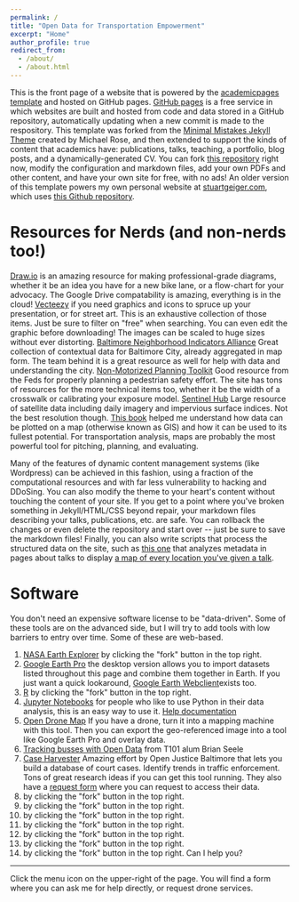 ```yaml
---
permalink: /
title: "Open Data for Transportation Empowerment"
excerpt: "Home"
author_profile: true
redirect_from: 
  - /about/
  - /about.html
---
```


This is the front page of a website that is powered by the [academicpages template](https://github.com/academicpages/academicpages.github.io) and hosted on GitHub pages. [GitHub pages](https://pages.github.com) is a free service in which websites are built and hosted from code and data stored in a GitHub repository, automatically updating when a new commit is made to the respository. This template was forked from the [Minimal Mistakes Jekyll Theme](https://mmistakes.github.io/minimal-mistakes/) created by Michael Rose, and then extended to support the kinds of content that academics have: publications, talks, teaching, a portfolio, blog posts, and a dynamically-generated CV. You can fork [this repository](https://github.com/academicpages/academicpages.github.io) right now, modify the configuration and markdown files, add your own PDFs and other content, and have your own site for free, with no ads! An older version of this template powers my own personal website at [stuartgeiger.com](http://stuartgeiger.com), which uses [this Github repository](https://github.com/staeiou/staeiou.github.io).

Resources for Nerds (and non-nerds too!)
======
[Draw.io](https://draw.io) is an amazing resource for making professional-grade diagrams, whether it be an idea you have for a new bike lane, or a flow-chart for your advocacy. The Google Drive compatability is amazing, everything is in the cloud!
[Vecteezy](https://www.vecteezy.com/) if you need graphics and icons to spruce up your presentation, or for street art. This is an exhaustive collection of those items. Just be sure to filter on "free" when searching. You can even edit the graphic before downloading! The images can be scaled to huge sizes without ever distorting. 
[Baltimore Neighborhood Indicators Alliance](https://bniajfi.org/) Great collection of contextual data for Baltimore City, already aggregated in map form. The team behind it is a great resource as well for help with data and understanding the city. 
[Non-Motorized Planning Toolkit](https://safety.fhwa.dot.gov/local_rural/training/fhwasa010413/) Good resource from the Feds for properly planning a pedestrian safety effort. The site has tons of resources for the more technical items too, whether it be the width of a crosswalk or calibrating your exposure model.
[Sentinel Hub](https://github.com/academicpages/academicpages.github.io) Large resource of satellite data including daily imagery and impervious surface indices. Not the best resolution though.
[This book](https://www.spatialanalysisonline.com/HTML/index.html) helped me understand how data can be plotted on a map (otherwise known as GIS) and how it can be used to its fullest potential. For transportation analysis, maps are probably the most powerful tool for pitching, planning, and evaluating. 

Many of the features of dynamic content management systems (like Wordpress) can be achieved in this fashion, using a fraction of the computational resources and with far less vulnerability to hacking and DDoSing. You can also modify the theme to your heart's content without touching the content of your site. If you get to a point where you've broken something in Jekyll/HTML/CSS beyond repair, your markdown files describing your talks, publications, etc. are safe. You can rollback the changes or even delete the repository and start over -- just be sure to save the markdown files! Finally, you can also write scripts that process the structured data on the site, such as [this one](https://github.com/academicpages/academicpages.github.io/blob/master/talkmap.ipynb) that analyzes metadata in pages about talks to display [a map of every location you've given a talk](https://academicpages.github.io/talkmap.html).

Software
======
You don't need an expensive software license to be "data-driven". Some of these tools are on the advanced side, but I will try to add tools with low barriers to entry over time. Some of these are web-based. 
1. [NASA Earth Explorer](https://github.com/academicpages/academicpages.github.io) by clicking the "fork" button in the top right. 
1. [Google Earth Pro](https://github.com/academicpages/academicpages.github.io) the desktop version allows you to import datasets listed throughout this page and combine them together in Earth. If you just want a quick lookaround, [Google Earth Webclient](https://earth.google.com/web)exists too.  
1. [R](https://github.com/academicpages/academicpages.github.io) by clicking the "fork" button in the top right. 
1. [Jupyter Notebooks](https://jupyter.org/) for people who like to use Python in their data analysis, this is an easy way to use it. [Help documentation](https://jupyter.org/documentation)
1. [Open Drone Map](https://www.opendronemap.org/) If you have a drone, turn it into a mapping machine with this tool. Then you can export the geo-referenced image into a tool like Google Earth Pro and overlay data. 
1. [Tracking busses with Open Data](https://github.com/cylussec/bustracking) from T101 alum Brian Seele
1. [Case Harvester](https://github.com/dismantl/CaseHarvester) Amazing effort by Open Justice Baltimore that lets you build a database of court cases. Identify trends in traffic enforcement. Tons of great research ideas if you can get this tool running. They also have a [request form](https://openjusticebaltimore.org/#contact) where you can request to access their data.   
1. [](https://github.com/academicpages/academicpages.github.io) by clicking the "fork" button in the top right. 
1. [](https://github.com/academicpages/academicpages.github.io) by clicking the "fork" button in the top right.
1. [](https://github.com/academicpages/academicpages.github.io) by clicking the "fork" button in the top right. 
1. [](https://github.com/academicpages/academicpages.github.io) by clicking the "fork" button in the top right.
1. [](https://github.com/academicpages/academicpages.github.io) by clicking the "fork" button in the top right. 
1. [](https://github.com/academicpages/academicpages.github.io) by clicking the "fork" button in the top right. 
1. [](https://github.com/academicpages/academicpages.github.io) by clicking the "fork" button in the top right.
Can I help you?
------
Click the menu icon on the upper-right of the page. You will find a form where you can ask me for help directly, or request drone services. 
